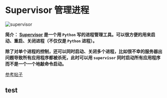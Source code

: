 # Supervisor 管理进程

![supervisor](http://md.laragh.top/vuepress/supervisor.png)

**简介： [Supervisor](http://supervisord.org) 是一个用 `Python` 写的进程管理工具。可以很方便的用来启动、重启、关闭进程（不仅仅是 `Python` 进程）。**

**除了对单个进程的控制，还可以同时启动、关闭多个进程，比如很不幸的服务器出问题导致所有应用程序都被杀死，此时可以用 `supervisor` 同时启动所有应用程序而不是一个一个地敲命令启动。**

[参考帖子](http://liyangliang.me/posts/2015/06/using-supervisor/)

## test

